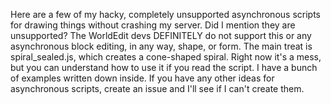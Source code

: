 Here are a few of my hacky, completely unsupported asynchronous scripts for drawing things without crashing my server.
Did I mention they are unsupported? The WorldEdit devs DEFINITELY do not support this or any asynchronous block editing, in any way, shape, or form.
The main treat is spiral_sealed.js, which creates a cone-shaped spiral. Right now it's a mess, but you can understand how to use it if you read the script. I have a bunch of examples written down inside.
If you have any other ideas for asynchronous scripts, create an issue and I'll see if I can't create them.
